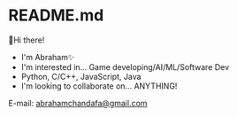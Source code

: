 # README.md
👋Hi there!
- I'm Abraham✨
- I'm interested in... Game developing/AI/ML/Software Dev
- Python, C/C++, JavaScript, Java
- I'm looking to collaborate on... ANYTHING!

E-mail: abrahamchandafa@gmail.com
